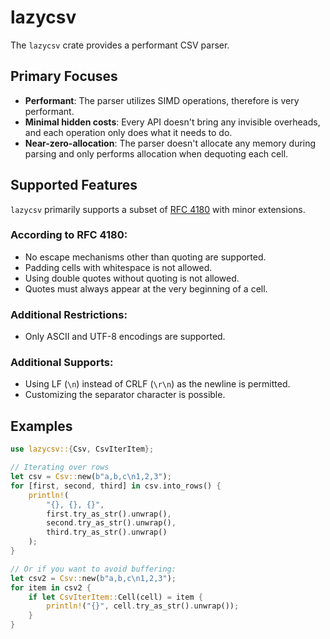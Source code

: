 # lazycsv

The `lazycsv` crate provides a performant CSV parser.

## Primary Focuses

- **Performant**: The parser utilizes SIMD operations, therefore is very performant.
- **Minimal hidden costs**: Every API doesn't bring any invisible overheads, and each operation only does what it needs to do.
- **Near-zero-allocation**: The parser doesn't allocate any memory during parsing and only performs allocation when dequoting each cell.

## Supported Features

`lazycsv` primarily supports a subset of [RFC 4180](https://datatracker.ietf.org/doc/html/rfc4180) with minor extensions.

### According to RFC 4180:

- No escape mechanisms other than quoting are supported.
- Padding cells with whitespace is not allowed.
- Using double quotes without quoting is not allowed.
- Quotes must always appear at the very beginning of a cell.

### Additional Restrictions:

- Only ASCII and UTF-8 encodings are supported.

### Additional Supports:

- Using LF (`\n`) instead of CRLF (`\r\n`) as the newline is permitted.
- Customizing the separator character is possible.

## Examples

```rust
use lazycsv::{Csv, CsvIterItem};

// Iterating over rows
let csv = Csv::new(b"a,b,c\n1,2,3");
for [first, second, third] in csv.into_rows() {
    println!(
        "{}, {}, {}",
        first.try_as_str().unwrap(),
        second.try_as_str().unwrap(),
        third.try_as_str().unwrap()
    );
}

// Or if you want to avoid buffering:
let csv2 = Csv::new(b"a,b,c\n1,2,3");
for item in csv2 {
    if let CsvIterItem::Cell(cell) = item {
        println!("{}", cell.try_as_str().unwrap());
    }
}
```
